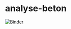 # analyse-beton
[![Binder](https://mybinder.org/badge_logo.svg)](https://mybinder.org/v2/gh/jfbercher/analyse-beton/HEAD?urlpath=%2Fdoc%2Ftree%2FInteractif.ipynb)
